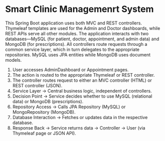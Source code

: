 # Smart Clinic Managemenrt System

This Spring Boot application uses both MVC and REST controllers. Thymeleaf templates are used for the Admin and Doctor dashboards, while REST APIs serve all other modules. The application interacts with two databases—MySQL (for patient, doctor, appointment, and admin data) and MongoDB (for prescriptions). All controllers route requests through a common service layer, which in turn delegates to the appropriate repositories. MySQL uses JPA entities while MongoDB uses document models.

1. User accesses AdminDashboard or Appointment pages.
2. The action is routed to the appropriate Thymeleaf or REST controller.
3. The controller routes request to either an MVC controller (HTML) or REST controller (JSON).
4. Service Layer → Central business logic, independent of controllers.
5. Decision Point → Service decides whether to use MySQL (relational data) or MongoDB (prescriptions).
6. Repository Access → Calls JPA Repository (MySQL) or MongoRepository (MongoDB).
7. Database Interaction → Fetches or updates data in the respective database.
8. Response Back → Service returns data → Controller → User (via Thymeleaf page or JSON API).
